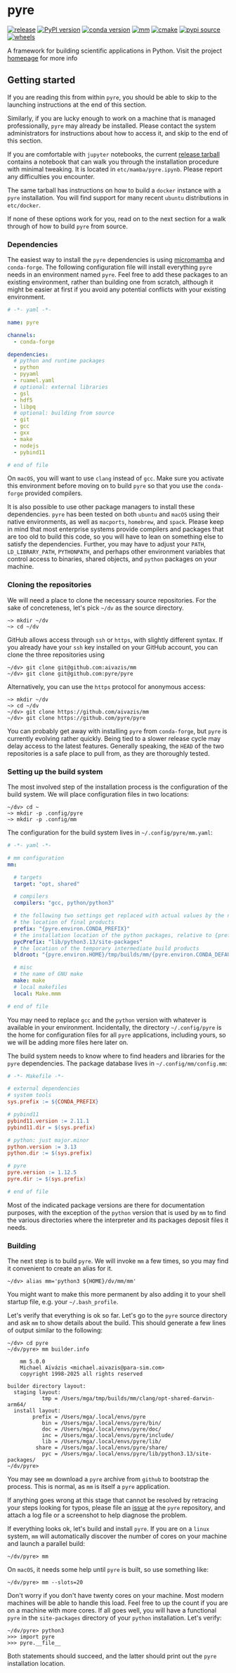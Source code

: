 # pyre

[![release](https://img.shields.io/github/v/release/pyre/pyre)](https://github.com/pyre/pyre/releases)
[![PyPI version](https://badge.fury.io/py/pyre.svg)](https://badge.fury.io/py/pyre)
[![conda version](https://img.shields.io/conda/vn/conda-forge/pyre)](https://github.com/conda-forge/pyre-feedstock)
[![mm](https://github.com/pyre/pyre/actions/workflows/mm.yaml/badge.svg)](https://github.com/pyre/pyre/actions/workflows/mm.yaml)
[![cmake](https://github.com/pyre/pyre/actions/workflows/cmake.yaml/badge.svg)](https://github.com/pyre/pyre/actions/workflows/cmake.yaml)
[![pypi source](https://github.com/pyre/pyre/actions/workflows/pypi-source.yaml/badge.svg)](https://github.com/pyre/pyre/actions/workflows/pypi-source.yaml)
[![wheels](https://github.com/pyre/pyre/actions/workflows/pypi-wheels.yaml/badge.svg)](https://github.com/pyre/pyre/actions/workflows/pypi-wheels.yaml)

A framework for building scientific applications in Python. Visit the project [homepage](http://pyre.orthologue.com) for more info

## Getting started

If you are reading this from within `pyre`, you should be able to skip to the launching
instructions at the end of this section.

Similarly, if you are lucky enough to work on a machine that is managed professionally, `pyre` may
already be installed. Please contact the system administrators for instructions about how to access
it, and skip to the end of this section.

If you are comfortable with `jupyter` notebooks, the current
[release tarball](https://github.com/aivazis/pyre/archive/refs/tags/v1.12.5.tar.gz)
contains a notebook that can walk you through the installation procedure with minimal tweaking.
It is located in `etc/mamba/pyre.ipynb`. Please report any difficulties you encounter.

The same tarball has instructions on how to build a `docker` instance with a `pyre` installation.
You will find support for many recent `ubuntu` distributions in `etc/docker`.

If none of these options work for you, read on to the next section for a walk through of how to
build `pyre` from source.

### Dependencies

The easiest way to install the `pyre` dependencies is using
[micromamba](https://mamba.readthedocs.io/en/latest/installation/micromamba-installation.html) and
 `conda-forge`. The following configuration file will install everything `pyre` needs in an
environment named `pyre`. Feel free to add these packages to an existing environment, rather than
building one from scratch, although it might be easier at first if you avoid any potential conflicts
with your existing environment.

``` yaml
# -*- yaml -*-

name: pyre

channels:
  - conda-forge

dependencies:
  # python and runtime packages
  - python
  - pyyaml
  - ruamel.yaml
  # optional: external libraries
  - gsl
  - hdf5
  - libpq
  # optional: building from source
  - git
  - gcc
  - gxx
  - make
  - nodejs
  - pybind11

# end of file
```

On `macOS`, you will want to use `clang` instead of `gcc`. Make sure you activate this environment
before moving on to build `pyre` so that you use the `conda-forge` provided compilers.

It is also possible to use other package managers to install these dependencies. `pyre`
has been tested on both `ubuntu` and `macOS` using their native environments, as well as
`macports`, `homebrew`, and `spack`. Please keep in mind that most enterprise systems provide
compilers and packages that are too old to build this code, so you will have to lean on something
else to satisfy the dependencies. Further, you may have to adjust your `PATH`, `LD_LIBRARY_PATH`,
`PYTHONPATH`, and perhaps other environment variables that control access to binaries, shared
objects, and `python` packages on your machine.

### Cloning the repositories

We will need a place to clone the necessary source repositories. For the sake of concreteness, let's
pick `~/dv` as the source directory.

``` text
~> mkdir ~/dv
~> cd ~/dv
```

GitHub allows access through `ssh` or `https`, with slightly different syntax. If you already have
your `ssh` key installed on your GitHub account, you can clone the three repositories using

``` text
~/dv> git clone git@github.com:aivazis/mm
~/dv> git clone git@github.com:pyre/pyre
```

Alternatively, you can use the `https` protocol for anonymous access:

``` text
~> mkdir ~/dv
~> cd ~/dv
~/dv> git clone https://github.com/aivazis/mm
~/dv> git clone https://github.com/pyre/pyre
```

You can probably get away with installing `pyre` from `conda-forge`, but `pyre` is
currently evolving rather quickly. Being tied to a slower release cycle may delay access to
the latest features. Generally speaking, the `HEAD` of the two repositories is a safe place to
pull from, as they are thoroughly tested.

### Setting up the build system

The most involved step of the installation process is the configuration of the build system.
We will place configuration files in two locations:

``` text
~/dv> cd ~
~> mkdir -p .config/pyre
~> mkdir -p .config/mm
```

The configuration for the build system lives in `~/.config/pyre/mm.yaml`:
``` yaml
# -*- yaml -*-

# mm configuration
mm:

  # targets
  target: "opt, shared"

  # compilers
  compilers: "gcc, python/python3"

  # the following two settings get replaced with actual values by the notebook
  # the location of final products
  prefix: "{pyre.environ.CONDA_PREFIX}"
  # the installation location of the python packages, relative to {prefix}
  pycPrefix: "lib/python3.13/site-packages"
  # the location of the temporary intermediate build products
  bldroot: "{pyre.environ.HOME}/tmp/builds/mm/{pyre.environ.CONDA_DEFAULT_ENV}"

  # misc
  # the name of GNU make
  make: make
  # local makefiles
  local: Make.mmm

# end of file
```

You may need to replace `gcc` and the `python` version with whatever is available in your
environment. Incidentally, the directory `~/.config/pyre` is the home for configuration files for
all `pyre` applications, including yours, so we will be adding more files here later on.

The build system needs to know where to find headers and libraries for the `pyre` dependencies. The
package database lives in `~/.config/mm/config.mm`:

``` makefile
# -*- Makefile -*-

# external dependencies
# system tools
sys.prefix := ${CONDA_PREFIX}

# pybind11
pybind11.version := 2.11.1
pybind11.dir = $(sys.prefix)

# python: just major.minor
python.version := 3.13
python.dir := $(sys.prefix)

# pyre
pyre.version := 1.12.5
pyre.dir := $(sys.prefix)

# end of file
```

Most of the indicated package versions are there for documentation purposes, with the exception
of the `python` version that is used by `mm` to find the various directories where the interpreter
and its packages deposit files it needs.

### Building

The next step is to build `pyre`. We will invoke `mm` a few times, so you may find
it convenient to create an alias for it.

``` text
~/dv> alias mm='python3 ${HOME}/dv/mm/mm'
```

You might want to make this more permanent by also adding it to your shell startup file, e.g. your
`~/.bash_profile`.

Let's verify that everything is ok so far. Let's go to the `pyre` source directory and ask `mm` to
show details about the build. This should generate a few lines of output similar to the
following:

``` text
~/dv> cd pyre
~/dv/pyre> mm builder.info

    mm 5.0.0
    Michael Aïvázis <michael.aivazis@para-sim.com>
    copyright 1998-2025 all rights reserved

builder directory layout:
  staging layout:
           tmp = /Users/mga/tmp/builds/mm/clang/opt-shared-darwin-arm64/
  install layout:
        prefix = /Users/mga/.local/envs/pyre
           bin = /Users/mga/.local/envs/pyre/bin/
           doc = /Users/mga/.local/envs/pyre/doc/
           inc = /Users/mga/.local/envs/pyre/include/
           lib = /Users/mga/.local/envs/pyre/lib/
         share = /Users/mga/.local/envs/pyre/share/
           pyc = /Users/mga/.local/envs/pyre/lib/python3.13/site-packages/
~/dv/pyre>
```

You may see `mm` download a `pyre` archive from `github` to bootstrap the process. This is normal,
as `mm` is itself a `pyre` application.

If anything goes wrong at this stage that cannot be resolved by retracing your steps looking for
typos, please file an [issue](https://github.com/pyre/pyre/issues) at the `pyre`
repository, and attach a log file or a screenshot to help diagnose the problem.

If everything looks ok, let's build and install `pyre`. If you are on a `linux` system, `mm` will
automatically discover the number of cores on your machine and launch a parallel build:

``` text
~/dv/pyre> mm
```

On `macOS`, it needs some help until `pyre` is built, so use something like:

``` text
~/dv/pyre> mm --slots=20
```

Don't worry if you don't have twenty cores on your machine. Most modern machines will be able to
handle this load. Feel free to up the count if you are on a machine with more cores. If all goes
well, you will have a functional `pyre` in the `site-packages` directory of your `python`
installation. Let's verify:

``` text
~/dv/pyre> python3
>>> import pyre
>>> pyre.__file__
```

Both statements should succeed, and the latter should print out the `pyre` installation location.

[comment]: <> (end of file)
